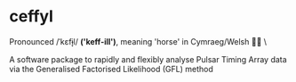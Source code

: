 # ceffyl

Pronounced /ˈkɛfɨ̞l/ **('keff-ill')**, meaning 'horse' in Cymraeg/Welsh 🏴󠁧󠁢󠁷󠁬󠁳󠁿🐎 \

A software package to rapidly and flexibly analyse Pulsar Timing Array data via the Generalised Factorised Likelihood (GFL) method
